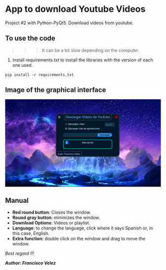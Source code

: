 # App to download Youtube Videos

Project #2 with Python-PyQt5. Download videos from youtube.

## To use the code

>>> It can be a bit slow depending on the computer.

1. Install requirements.txt to install the libraries with the version of each one used.

```
pip install -r requirements.txt
```

## Image of the graphical interface

![Sample image of the graphical interface](./Image.png)

## Manual

* **Red round button**: Closes the window.
* **Round gray button**: minimizes the window.
* **Download Options**: Videos or playlist.
* **Language**: to change the language, click where it says Spanish or, in this case, English.
* **Extra function**: double click on the window and drag to move the window.

<i>Best regard !!!</i>

**<cite>Author: Francisco Velez</cite>**
